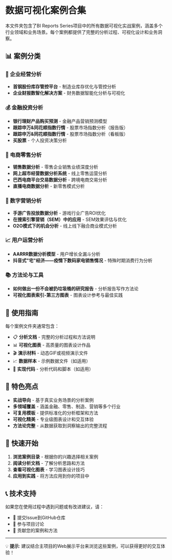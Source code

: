 # 数据可视化案例合集

本文件夹包含了BI Reports Series项目中的所有数据可视化实战案例，涵盖多个行业领域和业务场景。每个案例都提供了完整的分析过程、可视化设计和业务洞察。

## 📊 案例分类

### 🏢 企业经营分析
- **首钢股份库存管控平台** - 制造业库存优化与管控分析
- **企业财报数智化解决方案** - 财务数据智能化分析与可视化

### 💰 金融投资分析  
- **银行理财产品购买预测** - 金融产品营销预测模型
- **跟踪申万&同花顺指数行情** - 股票市场指数分析（报告版）
- **跟踪申万&同花顺指数行情** - 股票市场指数分析（看板版）
- **买股票** - 个人投资决策分析

### 🛒 电商零售分析
- **销售数据分析** - 零售企业销售业绩深度分析
- **网上超市经营数据分析系统** - 线上零售运营分析
- **巴西电商平台交易数据分析** - 跨境电商交易分析
- **直播电商数据分析** - 新零售模式分析

### 📱 数字营销分析
- **手游广告投放数据分析** - 游戏行业广告ROI优化
- **在搜索引擎营销（SEM）中的应用** - SEM效果评估与优化
- **O2O模式下的机会分析** - 线上线下融合商业模式分析

### 📈 用户运营分析
- **AARRR数据分析模型** - 用户增长全漏斗分析
- **抖音式"宅"经济——疫情下数码家电销售情况** - 特殊时期消费行为分析

### 📚 方法论与工具
- **如何做出一份不会被扔垃圾桶的研究报告** - 分析报告写作方法论
- **可视化图表索引-第三方图表** - 图表设计参考与最佳实践

## 🎯 使用指南

每个案例文件夹通常包含：
- 📋 **分析文档** - 完整的分析过程和方法说明
- 📊 **可视化图表** - 高质量的图表设计作品
- 🎬 **演示材料** - 动态GIF或视频演示文件
- 📈 **数据样本** - 示例数据文件（如适用）
- 🔧 **实现代码** - 分析代码和脚本（如适用）

## 🌟 特色亮点

- **实战导向** - 基于真实业务场景的分析案例
- **多领域覆盖** - 涵盖金融、零售、制造、营销等多个行业
- **可复用模板** - 提供标准化的分析框架和方法
- **可视化精美** - 专业级图表设计和交互体验
- **方法论完整** - 从数据获取到洞察输出的完整流程

## 🚀 快速开始

1. **浏览案例目录** - 根据你的兴趣选择相关案例
2. **阅读分析文档** - 了解分析思路和方法
3. **查看可视化图表** - 学习图表设计技巧
4. **应用到实践** - 将方法应用到你的项目中

## 📞 技术支持

如果您在使用过程中遇到问题或有改进建议，请：
- 📧 提交Issue到GitHub仓库
- 💬 参与项目讨论
- 🔄 贡献您的案例和方法

---

💡 **提示**: 建议结合主项目的Web展示平台来浏览这些案例，可以获得更好的交互体验！ 